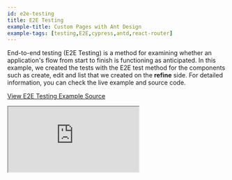```yaml
---
id: e2e-testing
title: E2E Testing
example-title: Custom Pages with Ant Design
example-tags: [testing,E2E,cypress,antd,react-router]
---
```


End-to-end testing (E2E Testing) is a method for examining whether an application's flow from start to finish is functioning as anticipated. In this example, we created the tests with the E2E test method for the components such as create, edit and list that we created on the **refine** side. For detailed information, you can check the live example and source code.

[View E2E Testing Example Source](https://github.com/pankod/refine/tree/master/examples/e2e)

<iframe loading="lazy" src="https://stackblitz.com//github/pankod/refine/tree/master/examples/e2e?embed=1&file=cypress/integration/sider.spec.js&view=editor&preset=node"
    style={{width: "100%", height:"80vh", border: "0px", borderRadius: "8px", overflow:"hidden"}}
    title="refine-e2e-testing"
></iframe>